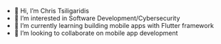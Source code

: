 - 👋 Hi, I’m Chris Tsiligaridis
- 👀 I’m interested in Software Development/Cybersecurity
- 🌱 I’m currently learning building mobile apps with Flutter framework
- 💞️ I’m looking to collaborate on mobile app development

<!---
TsilliX/TsilliX is a ✨ special ✨ repository because its `README.md` (this file) appears on your GitHub profile.
You can click the Preview link to take a look at your changes.
--->
